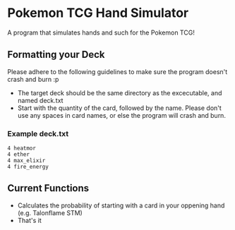 # Pokemon TCG Hand Simulator
A program that simulates hands and such for the Pokemon TCG!

## Formatting your Deck

Please adhere to the following guidelines to make sure the program doesn't crash and burn :p

* The target deck should be the same directory as the excecutable, and named deck.txt
* Start with the quantity of the card, followed by the name. Please don't use any spaces in card names, or else the program will crash and burn.

### Example deck.txt

```
4 heatmor
4 ether
4 max_elixir
4 fire_energy
```

## Current Functions

* Calculates the probability of starting with a card in your oppening hand (e.g. Talonflame STM)
* That's it

